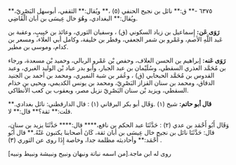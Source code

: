 ٦٣٧٥ -** ق:** نائل بن نجيح الحنفي (٥) ،** ويُقال:** الثقفي، أبوسهل البَصْرِيّ،** ويُقال:** البغدادي، وهُوَ خال عِيسَى بن أبان الْقَاضِي.

**رَوَى عَن:** إِسماعيل بن زياد السكوني (ق) ، وسفيان الثوري، وعائذ بن حَبِيبٍ، وعقبة بن عَبد اللَّهِ الأصم، وعَمْرو بن شمر الجعفي، وفطر بن خليفة، وكامل أبي العلاء، ومسعر بن كدام، وموسى بن مطير.

**رَوَى عَنه:** إبراهيم بن الحسن العلاف، وحفص بْن عَمْرو الربالي، وحميد بْن مسعدة، ورجاء بن مُحَمَّد العذري السقطي، وسُلَيْمان بن عبد الجبار، وأبو بدر عباد بْن الوليد الغبري، وعبد القدوس بن مُحَمَّد الحبحابي (ق) ، وعُمَر بن شبة النميري، ومحمد بن أحمد بن الجنيد الدقاق، ومحمد بن سنان القزاز البَصْرِيّ، ومحمد بن يونس الكديمي، ويحيى بن خذام السقطي، ويزيد بْن سنان البَصْرِيّ نزيل مصر، ويعقوب بن كعب الأنطاكي.

**قال أبو حاتم:** شيخ (١) .وَقَال أبو بكر البرقاني (١) : قال الدارقطني: نائل بغدادي.** قلت:** ثقة؟** قال:** لا.

وَقَال أَبُو أَحْمَد بن عدي (٢) : حَدَّثَنَا عبد الحكم بن نافع،**** قال:**** حَدَّثَنَا يزيد بن سنان، قال: حَدَّثَنَا نائل بن نجيح خال عِيسَى بن أبان ثقة، كَانَ أصحابنا يكتبون عَنْهُ.** قال أَبُو أَحْمَد:** وأحاديثه مظلمة جدا، وخاصة إِذَا روى عن الثوري (٣) .

روى له ابن ماجة.[من اسمه نباتة ونبهان ونبيح ونبيشة ونبيط ونبيه]